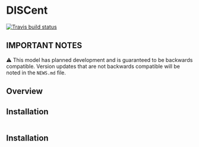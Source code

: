 # DISCent
<!-- badges: start -->
[![Travis build status](https://travis-ci.com/nickbrazeau/discent.svg?branch=main)](https://travis-ci.com/nickbrazeau/discent)
<!-- badges: end -->

<description>

## IMPORTANT NOTES
:warning: This model has planned development and is guaranteed to be backwards compatible. Version updates that are not backwards compatible will be noted in the `NEWS.md` file.


## Overview



## Installation 
```

```


## Installation 
```

```
